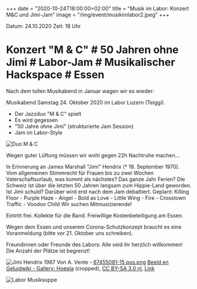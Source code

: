 +++
date = "2020-10-24T18:00:00+02:00"
title = "Musik im Labor: Konzert M&C und Jimi-Jam"
image = "/img/event/musikimlabor2.jpeg"
+++

Datum: 24.10.2020
Zeit: 18 Uhr
 # Konzert "M & C" # 50 Jahren ohne Jimi # Labor-Jam # Musikalischer Hackspace # Essen #

Nach dem tollen Musikabend in Januar wagen wir es wieder:

Musikabend Samstag 24. Oktober 2020 im Labor Luzern (Teiggi).
- Der Jazzduo "M & C" spielt
- Es wird gegessen
- "50 Jahre ohne Jimi" (strukturierte Jam Session)
- Jam im Labor-Style

<!--more-->

![Duo M & C](/img/event/musikimlabor2_mc.jpeg")

Wegen guter Lüftung müssen wir wohl gegen 22h Nachtruhe machen...

In Erinnerung an James Marshall "Jimi" Hendrix († 18. September 1970).
Vom allgemeinen Stimmrecht für Frauen bis zu zwei Wochen Vaterschaftsurlaub, was kommt als nächstes? Das ganze Jahr Ferien? Die Schweiz ist über die letzten 50 Jahren langsam zum Hippie-Land geworden.
 Ist Jimi schuld? Darüber wird erst nach dem Jam debattiert.
Geplant: Killing Floor - Purple Haze - Angel - Bold as Love - Little Wing - Fire - Crosstown Traffic - Voodoo Child
Wir suchen Mitmusizierende!

Eintritt frei. Kollekte für die Band. Freiwillige Kostenbeteiligung am Essen.

Wegen dem Essen und unserem Corona-Schutzkonzept braucht es eine Voranmeldung (bitte vor 21. Oktober uns schreiben).

Freundinnen oder Freunde des Labors: Alle seid ihr herzlich willkommen! Die Anzahl der Plätze ist begrenzt!

![Jimi Hendrix 1967](/img/event/Jimi_Hendrix_1967.png")
Von A. Vente - <a rel="nofollow" class="external text" href="https://wiki.beeldengeluid.nl/index.php/Bestand:67455081-15_pos.png">67455081-15 pos.png</a> <a rel="nofollow" class="external text" href="https://wiki.beeldengeluid.nl/index.php/Gallery:_Hoepla">Beeld en Geluidwiki - Gallery: Hoepla</a> (cropped), <a href="https://creativecommons.org/licenses/by-sa/3.0/nl/deed.en" title="Creative Commons Attribution-Share Alike 3.0 nl">CC BY-SA 3.0 nl</a>, <a href="https://commons.wikimedia.org/w/index.php?curid=9829202">Link</a>

![Labor Musiksuppe](/img/event/musik-suppe.jpeg")
